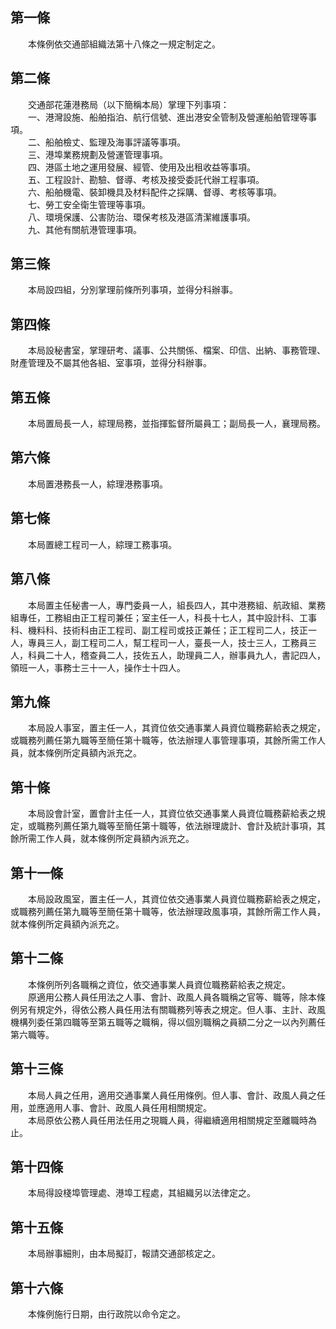 第一條 
-------
　　本條例依交通部組織法第十八條之一規定制定之。  


第二條 
-------
　　交通部花蓮港務局（以下簡稱本局）掌理下列事項：  
　　一、港灣設施、船舶指泊、航行信號、進出港安全管制及營運船舶管理等事項。  
　　二、船舶檢丈、監理及海事評議等事項。  
　　三、港埠業務規劃及營運管理事項。  
　　四、港區土地之運用發展、經管、使用及出租收益等事項。  
　　五、工程設計、勘驗、督導、考核及接受委託代辦工程事項。  
　　六、船舶機電、裝卸機具及材料配件之採購、督導、考核等事項。  
　　七、勞工安全衛生管理等事項。  
　　八、環境保護、公害防治、環保考核及港區清潔維護事項。  
　　九、其他有關航港管理事項。  


第三條 
-------
　　本局設四組，分別掌理前條所列事項，並得分科辦事。  


第四條 
-------
　　本局設秘書室，掌理研考、議事、公共關係、檔案、印信、出納、事務管理、財產管理及不屬其他各組、室事項，並得分科辦事。  


第五條 
-------
　　本局置局長一人，綜理局務，並指揮監督所屬員工；副局長一人，襄理局務。  


第六條 
-------
　　本局置港務長一人，綜理港務事項。  


第七條 
-------
　　本局置總工程司一人，綜理工務事項。  


第八條 
-------
　　本局置主任秘書一人，專門委員一人，組長四人，其中港務組、航政組、業務組專任，工務組由正工程司兼任；室主任一人，科長十七人，其中設計科、工事科、機料科、技術科由正工程司、副工程司或技正兼任；正工程司二人，技正一人，專員三人，副工程司二人，幫工程司一人，臺長一人，技士三人，工務員三人，科員二十人，稽查員二人，技佐五人，助理員二人，辦事員九人，書記四人，領班一人，事務士三十一人，操作士十四人。  


第九條 
-------
　　本局設人事室，置主任一人，其資位依交通事業人員資位職務薪給表之規定，或職務列薦任第九職等至簡任第十職等，依法辦理人事管理事項，其餘所需工作人員，就本條例所定員額內派充之。  


第十條 
-------
　　本局設會計室，置會計主任一人，其資位依交通事業人員資位職務薪給表之規定，或職務列薦任第九職等至簡任第十職等，依法辦理歲計、會計及統計事項，其餘所需工作人員，就本條例所定員額內派充之。  


第十一條 
---------
　　本局設政風室，置主任一人，其資位依交通事業人員資位職務薪給表之規定，或職務列薦任第九職等至簡任第十職等，依法辦理政風事項，其餘所需工作人員，就本條例所定員額內派充之。  


第十二條 
---------
　　本條例所列各職稱之資位，依交通事業人員資位職務薪給表之規定。  
　　原適用公務人員任用法之人事、會計、政風人員各職稱之官等、職等，除本條例另有規定外，得依公務人員任用法有關職務列等表之規定。但人事、主計、政風機構列委任第四職等至第五職等之職稱，得以個別職稱之員額二分之一以內列薦任第六職等。  


第十三條 
---------
　　本局人員之任用，適用交通事業人員任用條例。但人事、會計、政風人員之任用，並應適用人事、會計、政風人員任用相關規定。  
　　本局原依公務人員任用法任用之現職人員，得繼續適用相關規定至離職時為止。  


第十四條 
---------
　　本局得設棧埠管理處、港埠工程處，其組織另以法律定之。  


第十五條 
---------
　　本局辦事細則，由本局擬訂，報請交通部核定之。  


第十六條 
---------
　　本條例施行日期，由行政院以命令定之。
